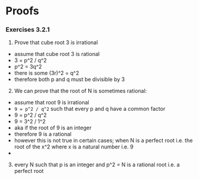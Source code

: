 # Proofs

### Exercises 3.2.1
1. Prove that cube root 3 is irrational
  - assume that cube root 3 is rational
  - 3 = p^2 / q^2
  - p^2 = 3q^2
  - there is some (3r)^2 = q^2
  - therefore both p and q must be divisible by 3

2. We can prove that the root of N is sometimes rational:
  - assume that root 9 is irrational
  - `9 = p^2 / q^2` such that every p and q have a common factor
  - 9 = p^2 / q^2
  - 9 = 3^2 / 1^2
  - aka if the root of 9 is an integer
  - therefore 9 is a rational
  - however this is not true in certain cases; when N is a perfect root i.e. the root of the x^2 where x is a natural number i.e. 9
  -

3. every N such that p is an integer and p^2 = N is a rational root i.e. a perfect root


